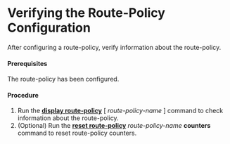 Verifying the Route-Policy Configuration
========================================

After configuring a route-policy, verify information about
the route-policy.

#### Prerequisites

The route-policy has been configured.
#### Procedure

1. Run the [**display route-policy**](cmdqueryname=display+route-policy) [ *route-policy-name* ] command to check information about the route-policy.
2. (Optional) Run the [**reset route-policy**](cmdqueryname=reset+route-policy) *route-policy-name* **counters** command to reset route-policy counters.